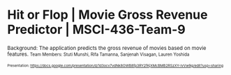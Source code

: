 # Hit or Flop | Movie Gross Revenue Predictor | MSCI-436-Team-9

<small> Background: The application predicts the gross revenue of movies based on movie features.
<small> Team Members: Stuti Munshi, Rifa Tamanna, Sanjenah Visagan, Lauren Yoshida

<small> Presentation: https://docs.google.com/presentation/d/1d3ocv7vdNk8OWB8fp3RY2fKjXMcBMB2RSzXY-IvVw9g/edit?usp=sharing 

